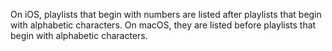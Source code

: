 On iOS, playlists that begin with numbers are listed after playlists that begin with alphabetic characters.
On macOS, they are listed before playlists that begin with alphabetic characters.
